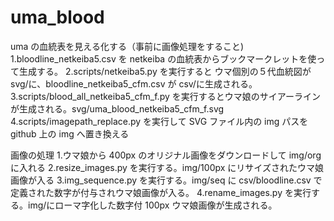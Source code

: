 # uma_blood

uma の血統表を見える化する（事前に画像処理をすること)
1.bloodline_netkeiba5.csv を netkeiba の血統表からブックマークレットを使って生成する。
2.scripts/netkeiba5.py を実行すると ウマ個別の５代血統図が svg/に、bloodline_netkeiba5_cfm.csv が csv/に生成される。
3.scripts/blood_all_netkeiba5_cfm_f.py を実行するとウマ娘のサイアーラインが生成される。svg/uma_blood_netkeiba5_cfm_f.svg
4.scripts/imagepath_replace.py を実行して SVG ファイル内の img パスを github 上の img へ置き換える

画像の処理 1.ウマ娘から 400px のオリジナル画像をダウンロードして img/org に入れる
2.resize_images.py を実行する。img/100px にリサイズされたウマ娘画像が入る
3.img_sequence.py を実行する。img/seq に csv/bloodline.csv で定義された数字が付与されウマ娘画像が入る。
4.rename_images.py を実行する。img/にローマ字化した数字付 100px ウマ娘画像が生成される。
